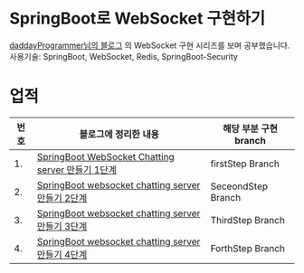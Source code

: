 # SpringBoot로 WebSocket 구현하기 
[daddayProgrammer님의 블로그](https://www.daddyprogrammer.org/post/series/spring-websocket-chat-server/) 의 WebSocket 구현 시리즈를 보며 공부했습니다. 
사용기술: SpringBoot, WebSocket, Redis, SpringBoot-Security

# 업적
| 번호 | 블로그에 정리한 내용                                         | 해당 부분 구현 branch |
| ---- | ------------------------------------------------------------ | --------------------- |
| 1.   | [SpringBoot WebSocket Chatting server 만들기 1단계](https://dalcheonroadhead.tistory.com/355) | firstStep Branch      |
| 2.   | [SpringBoot websocket chatting server 만들기 2단계](https://dalcheonroadhead.tistory.com/368) | SeceondStep Branch    |
| 3.   | [SpringBoot websocket chatting server 만들기 3단계](https://dalcheonroadhead.tistory.com/372) | ThirdStep Branch    |
| 4.   | [SpringBoot websocket chatting server 만들기 4단계](https://dalcheonroadhead.tistory.com/375) | ForthStep Branch |



